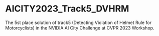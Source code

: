# AICITY2023_Track5_DVHRM
The 5st place solution of track5 (Detecting Violation of Helmet Rule for Motorcyclists) in the NVIDIA AI City Challenge at CVPR 2023 Workshop.
